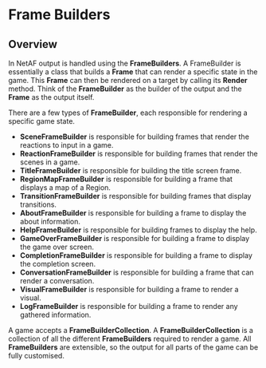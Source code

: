 # Frame Builders

## Overview
In NetAF output is handled using the **FrameBuilders**. A FrameBuilder is essentially a class that builds a **Frame** that can render a specific state in the game. This **Frame** can then be rendered on a target by calling its **Render** method. Think of the **FrameBuilder** as the builder of the output and the **Frame** as the output itself.

There are a few types of **FrameBuilder**, each responsible for rendering a specific game state.
* **SceneFrameBuilder** is responsible for building frames that render the reactions to input in a game.
* **ReactionFrameBuilder** is responsible for building frames that render the scenes in a game.
* **TitleFrameBuilder** is responsible for building the title screen frame.
* **RegionMapFrameBuilder** is responsible for building a frame that displays a map of a Region.
* **TransitionFrameBuilder** is responsible for building frames that display transitions.
* **AboutFrameBuilder** is responsible for building a frame to display the about information.
* **HelpFrameBuilder** is responsible for building frames to display the help.
* **GameOverFrameBuilder** is responsible for building a frame to display the game over screen.
* **CompletionFrameBuilder** is responsible for building a frame to display the completion screen.
* **ConversationFrameBuilder** is responsible for building a frame that can render a conversation.
* **VisualFrameBuilder** is responsible for building a frame to render a visual.
* **LogFrameBuilder** is responsible for building a frame to render any gathered information.

A game accepts a **FrameBuilderCollection**. A **FrameBuilderCollection** is a collection of all the different **FrameBuilders** required to render a game. All **FrameBuilders** are extensible, so the output for all parts of the game can be fully customised.
